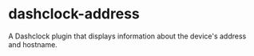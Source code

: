 dashclock-address
==================

A Dashclock plugin that displays information about the device's address and hostname.